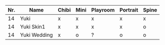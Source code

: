 | Nr. | Name         | Chibi | Mini | Playroom | Portrait | Spine |
| --- | ------------ | ----- | ---- | -------- | -------- | ----- |
| 14  | Yuki         | x     | x    | x        | x        | x     |
| 14  | Yuki Skin1   | x     | x    | x        | x        | o     |
| 14  | Yuki Wedding | x     | o    | ?        | o        | o     |
